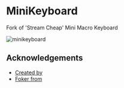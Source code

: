 # MiniKeyboard

Fork of 'Stream Cheap' Mini Macro Keyboard

![minikeyboard](https://user-images.githubusercontent.com/129653706/229352245-a98f9920-0202-4c15-b893-6ffb73de4e72.jpg)

## Acknowledgements

 - [Created by](https://github.com/dmadison)
 - [Foker from](https://www.partsnotincluded.com/diy-stream-deck-mini-macro-keyboard/)

